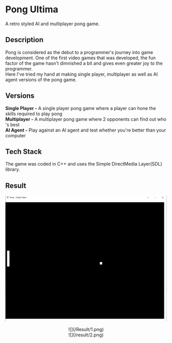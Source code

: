 # Pong Ultima
A retro styled AI and multiplayer pong game.
## Description
Pong is considered as the debut to a programmer's journey into game development.
 One of the first video games that was developed, the fun factor of the game hasn't dimnished
a bit and gives even greater joy to the programmer. <br />
Here I've tried my hand at making single player, multiplayer as well as AI agent versions of the pong game.
## Versions
**Single Player -** A single player pong game where a player can hone the skills required to play pong <br />
**Multiplayer -** A multiplayer pong game where 2 opponents can find out who 's best <br />
**AI Agent -** Play against an AI agent and test whether you're better than your computer
## Tech Stack
The game was coded in C++ and uses the Simple DirectMedia Layer(SDL) library.
## Result
![](/Result/1.png)
<p align="center">
![](/Result/1.png) <br />
![](/result/2.png)
</p>
 
